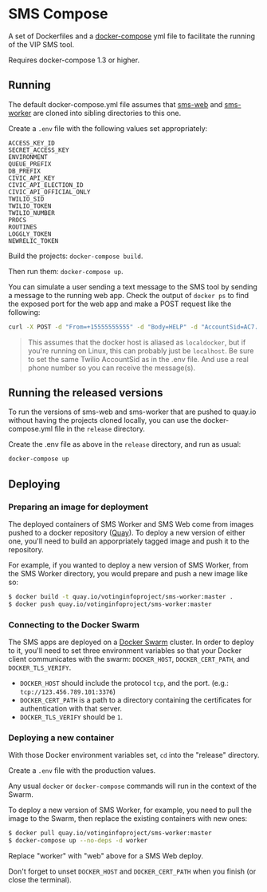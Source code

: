 # SMS Compose

A set of Dockerfiles and a [docker-compose][docker-compose] yml file
to facilitate the running of the VIP SMS tool.

Requires docker-compose 1.3 or higher.

## Running

The default docker-compose.yml file assumes that [sms-web][sms-web]
and [sms-worker][sms-worker] are cloned into sibling directories to
this one.

Create a `.env` file with the following values set appropriately:

```
ACCESS_KEY_ID
SECRET_ACCESS_KEY
ENVIRONMENT
QUEUE_PREFIX
DB_PREFIX
CIVIC_API_KEY
CIVIC_API_ELECTION_ID
CIVIC_API_OFFICIAL_ONLY
TWILIO_SID
TWILIO_TOKEN
TWILIO_NUMBER
PROCS
ROUTINES
LOGGLY_TOKEN
NEWRELIC_TOKEN
```

Build the projects: `docker-compose build`.

Then run them: `docker-compose up`.

You can simulate a user sending a text message to the SMS tool by
sending a message to the running web app. Check the output of
`docker ps` to find the exposed port for the web app and make a POST
request like the following:

```sh
curl -X POST -d "From=+15555555555" -d "Body=HELP" -d "AccountSid=AC7..." http://localdocker:32775
```

> This assumes that the docker host is aliased as `localdocker`, but
> if you're running on Linux, this can probably just be
> `localhost`. Be sure to set the same Twilio AccountSid as in the
> .env file. And use a real phone number so you can receive the
> message(s).

[docker-compose]: http://docs.docker.com/compose/
[sms-web]: https://github.com/votinginfoproject/sms-web
[sms-worker]: https://github.com/votinginfoproject/sms-worker

## Running the released versions

To run the versions of sms-web and sms-worker that are pushed to
quay.io without having the projects cloned locally, you can use the
docker-compose.yml file in the `release` directory.

Create the .env file as above in the `release` directory, and run as
usual:

```sh
docker-compose up
```

## Deploying

### Preparing an image for deployment

The deployed containers of SMS Worker and SMS Web come from images
pushed to a docker repository ([Quay][quay]). To deploy a new version
of either one, you'll need to build an apporpriately tagged image and
push it to the repository.

For example, if you wanted to deploy a new version of SMS Worker, from
the SMS Worker directory, you would prepare and push a new image like
so:

```sh
$ docker build -t quay.io/votinginfoproject/sms-worker:master .
$ docker push quay.io/votinginfoproject/sms-worker:master
```

### Connecting to the Docker Swarm

The SMS apps are deployed on a [Docker Swarm][docker-swarm]
cluster. In order to deploy to it, you'll need to set three
environment variables so that your Docker client communicates with the
swarm: `DOCKER_HOST`, `DOCKER_CERT_PATH`, and `DOCKER_TLS_VERIFY`.

* `DOCKER_HOST` should include the protocol `tcp`, and the
port. (e.g.: `tcp://123.456.789.101:3376`)
* `DOCKER_CERT_PATH` is a path to a directory containing the
certificates for authentication with that server.
* `DOCKER_TLS_VERIFY` should be `1`.

### Deploying a new container

With those Docker environment variables set, `cd` into the "release"
directory.

Create a `.env` file with the production values.

Any usual `docker` or `docker-compose` commands will run in the
context of the Swarm.

To deploy a new version of SMS Worker, for example, you need to pull
the image to the Swarm, then replace the existing containers with new
ones:

```sh
$ docker pull quay.io/votinginfoproject/sms-worker:master
$ docker-compose up --no-deps -d worker
```

Replace "worker" with "web" above for a SMS Web deploy.

Don't forget to unset `DOCKER_HOST` and `DOCKER_CERT_PATH` when you
finish (or close the terminal).

[docker-swarm]: https://docs.docker.com/swarm/
[quay]: https://quay.io/
